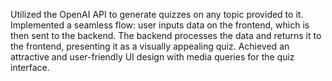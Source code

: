 Utilized the OpenAI API to generate quizzes on any topic provided to it.
Implemented a seamless flow: user inputs data on the frontend, which is then sent to the backend.
The backend processes the data and returns it to the frontend, presenting it as a visually appealing quiz.
Achieved an attractive and user-friendly UI design with media queries for the quiz interface.
